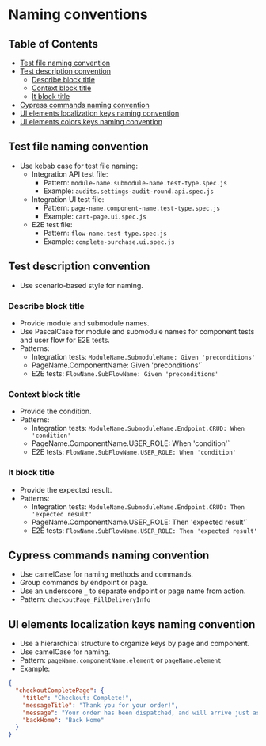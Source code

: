 # Naming conventions

## Table of Contents

- [Test file naming convention](#test-file-naming-convention)
- [Test description convention](#test-description-convention)
  - [Describe block title](#describe-block-title)
  - [Context block title](#context-block-title)
  - [It block title](#it-block-title)
- [Cypress commands naming convention](#cypress-commands-naming-convention)
- [UI elements localization keys naming convention](#ui-elements-localization-keys-naming-convention)
- [UI elements colors keys naming convention](#ui-elements-colors-keys-naming-convention)

## Test file naming convention

- Use kebab case for test file naming:
  - Integration API test file:
    - Pattern: `module-name.submodule-name.test-type.spec.js`
    - Example: `audits.settings-audit-round.api.spec.js`
  - Integration UI test file:
    - Pattern: `page-name.component-name.test-type.spec.js`
    - Example: `cart-page.ui.spec.js`
  - E2E test file:
    - Pattern: `flow-name.test-type.spec.js`
    - Example: `complete-purchase.ui.spec.js`

## Test description convention

- Use scenario-based style for naming.

### Describe block title

- Provide module and submodule names.
- Use PascalCase for module and submodule names for component tests and user flow for E2E tests.
- Patterns:
  - Integration tests: `ModuleName.SubmoduleName: Given 'preconditions'`
  - PageName.ComponentName: Given 'preconditions'`
  - E2E tests: `FlowName.SubFlowName: Given 'preconditions'`

### Context block title

- Provide the condition.
- Patterns:
  - Integration tests: `ModuleName.SubmoduleName.Endpoint.CRUD: When 'condition'`
  - PageName.ComponentName.USER_ROLE: When 'condition'`
  - E2E tests: `FlowName.SubFlowName.USER_ROLE: When 'condition'`

### It block title

- Provide the expected result.
- Patterns:
  - Integration tests: `ModuleName.SubmoduleName.Endpoint.CRUD: Then 'expected result'`
  - PageName.ComponentName.USER_ROLE: Then 'expected result'`
  - E2E tests: `FlowName.SubFlowName.USER_ROLE: Then 'expected result'`

## Cypress commands naming convention

- Use camelCase for naming methods and commands.
- Group commands by endpoint or page.
- Use an underscore `_` to separate endpoint or page name from action.
- Pattern: `checkoutPage_FillDeliveryInfo`

## UI elements localization keys naming convention

- Use a hierarchical structure to organize keys by page and component.
- Use camelCase for naming.
- Pattern: `pageName.componentName.element` or `pageName.element`
- Example:

```json
{
  "checkoutCompletePage": {
    "title": "Checkout: Complete!",
    "messageTitle": "Thank you for your order!",
    "message": "Your order has been dispatched, and will arrive just as fast as the pony can get there!",
    "backHome": "Back Home"
  }
}
```
